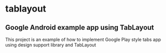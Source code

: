 # tablayout
## Google Android example app using TabLayout

This project is an example of how to implement Google Play style tabs app using design support library and TabLayout
